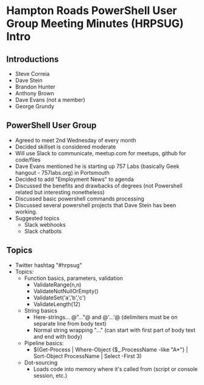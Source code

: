 Hampton Roads PowerShell User Group Meeting Minutes (HRPSUG) Intro
========================

## Introductions
  * Steve Correia
  * Dave Stein
  * Brandon Hunter
  * Anthony Brown
  * Dave Evans (not a member)
  * George Grundy

## PowerShell User Group
- Agreed to meet 2nd Wednesday of every month 
- Decided skillset is considered moderate
- Will use Slack to communicate, meetup.com for meetups, github for code/files
- Dave Evans mentioned he is starting up 757 Labs (basically Geek hangout - 757labs.org) in Portsmouth
- Decided to add "Employment News" to agenda  
- Discussed the benefits and drawbacks of degrees (not Powershell related but interesting nonetheless)
- Discussed basic powershell commands processing
- Discussed several powershell projects that Dave Stein has been working.
- Suggested topics
  - Slack webhooks
  - Slack chatbots
  
## Topics

* Twitter hashtag "#hrpsug"
* Topics:
  * Function basics, parameters, validation
    * ValidateRange(n,n)
    * ValidateNotNullOrEmpty()
    * ValidateSet('a','b','c')
    * ValidateLength(12)
  * String basics
    * Here-strings... @"..."@ and @'...'@ (delimiters must be on separate line from body text)
    * Normal string wrapping "..." (can start with first part of body text and end with body)
  * Pipeline basics: 
    * $(Get-Process | Where-Object {$_.ProcessName -like "A*"} | Sort-Object ProcessName | Select -First 3)
  * Dot-sourcing
    * Loads code into memory where it's called from (script or console session, etc.)
    
  
